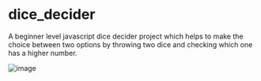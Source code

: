 # dice_decider
A beginner level javascript dice decider project which helps to make the choice between two options by throwing two dice and checking which one has a higher number.

![image](https://user-images.githubusercontent.com/82958906/163660879-be58b272-b36a-4952-a7fe-39a03f11e560.png)
